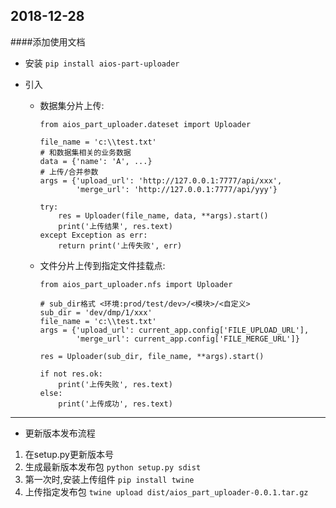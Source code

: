 ## 2018-12-28  
####添加使用文档  

* 安装 
  `pip install aios-part-uploader`

* 引入  
  - 数据集分片上传:  
    ```
    from aios_part_uploader.dateset import Uploader  

    file_name = 'c:\\test.txt'
    # 和数据集相关的业务数据
    data = {'name': 'A', ...}
    # 上传/合并参数
    args = {'upload_url': 'http://127.0.0.1:7777/api/xxx',
            'merge_url': 'http://127.0.0.1:7777/api/yyy'}
    
    try:
        res = Uploader(file_name, data, **args).start()
        print('上传结果', res.text)
    except Exception as err:
        return print('上传失败', err)
    ```

  - 文件分片上传到指定文件挂载点:  
    ```
    from aios_part_uploader.nfs import Uploader

    # sub_dir格式 <环境:prod/test/dev>/<模块>/<自定义>
    sub_dir = 'dev/dmp/1/xxx'
    file_name = 'c:\\test.txt'
    args = {'upload_url': current_app.config['FILE_UPLOAD_URL'],
            'merge_url': current_app.config['FILE_MERGE_URL']}

    res = Uploader(sub_dir, file_name, **args).start()

    if not res.ok:
        print('上传失败', res.text)
    else:
        print('上传成功', res.text)
    ```

---------------------------------------------------------------------
* 更新版本发布流程
1. 在setup.py更新版本号
2. 生成最新版本发布包 `python setup.py sdist`
3. 第一次时,安装上传组件 `pip install twine`
4. 上传指定发布包 `twine upload dist/aios_part_uploader-0.0.1.tar.gz`